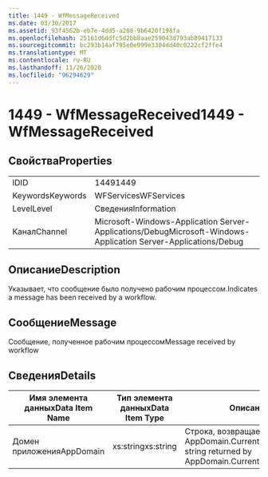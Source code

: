 ```yaml
---
title: 1449 - WfMessageReceived
ms.date: 03/30/2017
ms.assetid: 93f4562b-eb7e-4dd5-a208-9b6420f198fa
ms.openlocfilehash: 25161d6ddfc5d2bb8aae259043d793ab89417133
ms.sourcegitcommit: bc293b14af795e0e999e3304dd40c0222cf2ffe4
ms.translationtype: MT
ms.contentlocale: ru-RU
ms.lasthandoff: 11/26/2020
ms.locfileid: "96294629"
---
```

# <a name="1449---wfmessagereceived"></a><span data-ttu-id="3e6f8-102">1449 - WfMessageReceived</span><span class="sxs-lookup"><span data-stu-id="3e6f8-102">1449 - WfMessageReceived</span></span>

## <a name="properties"></a><span data-ttu-id="3e6f8-103">Свойства</span><span class="sxs-lookup"><span data-stu-id="3e6f8-103">Properties</span></span>  
  
|||  
|-|-|  
|<span data-ttu-id="3e6f8-104">ID</span><span class="sxs-lookup"><span data-stu-id="3e6f8-104">ID</span></span>|<span data-ttu-id="3e6f8-105">1449</span><span class="sxs-lookup"><span data-stu-id="3e6f8-105">1449</span></span>|  
|<span data-ttu-id="3e6f8-106">Keywords</span><span class="sxs-lookup"><span data-stu-id="3e6f8-106">Keywords</span></span>|<span data-ttu-id="3e6f8-107">WFServices</span><span class="sxs-lookup"><span data-stu-id="3e6f8-107">WFServices</span></span>|  
|<span data-ttu-id="3e6f8-108">Level</span><span class="sxs-lookup"><span data-stu-id="3e6f8-108">Level</span></span>|<span data-ttu-id="3e6f8-109">Сведения</span><span class="sxs-lookup"><span data-stu-id="3e6f8-109">Information</span></span>|  
|<span data-ttu-id="3e6f8-110">Канал</span><span class="sxs-lookup"><span data-stu-id="3e6f8-110">Channel</span></span>|<span data-ttu-id="3e6f8-111">Microsoft-Windows-Application Server-Applications/Debug</span><span class="sxs-lookup"><span data-stu-id="3e6f8-111">Microsoft-Windows-Application Server-Applications/Debug</span></span>|  
  
## <a name="description"></a><span data-ttu-id="3e6f8-112">Описание</span><span class="sxs-lookup"><span data-stu-id="3e6f8-112">Description</span></span>  

 <span data-ttu-id="3e6f8-113">Указывает, что сообщение было получено рабочим процессом.</span><span class="sxs-lookup"><span data-stu-id="3e6f8-113">Indicates a message has been received by a workflow.</span></span>  
  
## <a name="message"></a><span data-ttu-id="3e6f8-114">Сообщение</span><span class="sxs-lookup"><span data-stu-id="3e6f8-114">Message</span></span>  

 <span data-ttu-id="3e6f8-115">Сообщение, полученное рабочим процессом</span><span class="sxs-lookup"><span data-stu-id="3e6f8-115">Message received by workflow</span></span>  
  
## <a name="details"></a><span data-ttu-id="3e6f8-116">Сведения</span><span class="sxs-lookup"><span data-stu-id="3e6f8-116">Details</span></span>  
  
|<span data-ttu-id="3e6f8-117">Имя элемента данных</span><span class="sxs-lookup"><span data-stu-id="3e6f8-117">Data Item Name</span></span>|<span data-ttu-id="3e6f8-118">Тип элемента данных</span><span class="sxs-lookup"><span data-stu-id="3e6f8-118">Data Item Type</span></span>|<span data-ttu-id="3e6f8-119">Описание</span><span class="sxs-lookup"><span data-stu-id="3e6f8-119">Description</span></span>|  
|--------------------|--------------------|-----------------|  
|<span data-ttu-id="3e6f8-120">Домен приложения</span><span class="sxs-lookup"><span data-stu-id="3e6f8-120">AppDomain</span></span>|<span data-ttu-id="3e6f8-121">xs:string</span><span class="sxs-lookup"><span data-stu-id="3e6f8-121">xs:string</span></span>|<span data-ttu-id="3e6f8-122">Строка, возвращаемая AppDomain.CurrentDomain.FriendlyName.</span><span class="sxs-lookup"><span data-stu-id="3e6f8-122">The string returned by AppDomain.CurrentDomain.FriendlyName.</span></span>|
